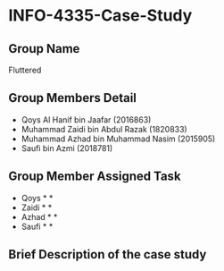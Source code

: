 # INFO-4335-Case-Study

## Group Name
Fluttered

## Group Members Detail
* Qoys Al Hanif bin Jaafar (2016863)
* Muhammad Zaidi bin Abdul Razak (1820833)
* Muhammad Azhad bin Muhammad Nasim (2015905)
* Saufi bin Azmi (2018781)

## Group Member Assigned Task
* Qoys
  * 
  *
* Zaidi
  *
  *
* Azhad
  *
  *
* Saufi
  *
  *

## Brief Description of the case study

  
